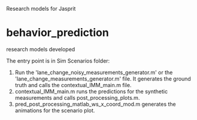 Research models for Jasprit

# behavior_prediction
research models developed

The entry point is in Sim Scenarios folder:

1. Run the 'lane_change_noisy_measurements_generator.m' or the 'lane_change_measurements_generator.m' file. It generates the ground truth and calls the contextual_IMM_main.m file.
2. contextual_IMM_main.m runs the predictions for the synthetic measurements and calls post_processing_plots.m.
3. pred_post_processing_matlab_ws_x_coord_mod.m generates the animations for the scenario plot.

